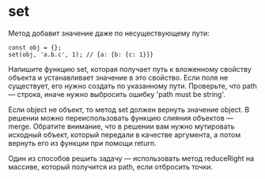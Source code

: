 # set
Метод добавит значение даже по несуществующему пути:

````
const obj = {};
set(obj, 'a.b.c', 1); // {a: {b: {c: 1}}}
````

Напишите функцию set, которая получает путь к вложенному свойству объекта и устанавливает значение в это свойство. Если поля не существует, его нужно создать по указанному пути.
Проверьте, что path — строка, иначе нужно выбросить ошибку 'path must be string'.

Если object не объект, то метод set должен вернуть значение object.
В решении можно переиспользовать функцию слияния объектов — merge.
Обратите внимание, что в решении вам нужно мутировать исходный объект, который передали в качестве аргумента, а потом вернуть его из функции при помощи return.

Один из способов решить задачу — использовать метод reduceRight на массиве, который получится из path, если отбросить точки.